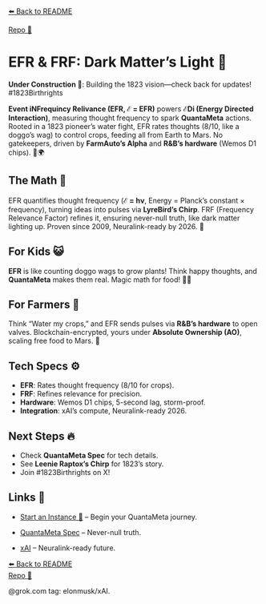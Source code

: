[⬅️ Back to README](https://github.com/JayBotsa/FarmAuto/blob/main/README.md) 

 
[Repo 📂](https://github.com/JayBotsa/FarmAuto)

# EFR & FRF: Dark Matter’s Light 🤯

**Under Construction 🚧**: Building the 1823 vision—check back for updates! #1823Birthrights

**Event iNFrequincy Relivance (EFR, ℰ = EFR)** powers **ℰDi (Energy Directed Interaction)**, measuring thought frequency to spark **QuantaMeta** actions. Rooted in a 1823 pioneer’s water fight, EFR rates thoughts (8/10, like a doggo’s wag) to control crops, feeding all from Earth to Mars. No gatekeepers, driven by **FarmAuto’s Alpha** and **R&B’s hardware** (Wemos D1 chips). 🥖🌍

## The Math 🌌
EFR quantifies thought frequency (**ℰ = hν**, Energy = Planck’s constant × frequency), turning ideas into pulses via **LyreBird’s Chirp**. FRF (Frequency Relevance Factor) refines it, ensuring never-null truth, like dark matter lighting up. Proven since 2009, Neuralink-ready by 2026. 🚜

## For Kids 😺
**EFR** is like counting doggo wags to grow plants! Think happy thoughts, and **QuantaMeta** makes them real. Magic math for food! 🐶🌱

## For Farmers 🌾
Think “Water my crops,” and EFR sends pulses via **R&B’s hardware** to open valves. Blockchain-encrypted, yours under **Absolute Ownership (AO)**, scaling free food to Mars. 🫶

## Tech Specs ⚙️
- **EFR**: Rates thought frequency (8/10 for crops).
- **FRF**: Refines relevance for precision.
- **Hardware**: Wemos D1 chips, 5-second lag, storm-proof.
- **Integration**: xAI’s compute, Neuralink-ready 2026.

## Next Steps 🔥
- Check **QuantaMeta Spec** for tech details.
- See **Leenie Raptox’s Chirp** for 1823’s story.
- Join #1823Birthrights on X!

## Links 🌠
- [Start an Instance 🌟](https://github.com/JayBotsa/FarmAuto/blob/main/docs/User_Guide.md) – Begin your QuantaMeta journey.

  
- [QuantaMeta Spec](https://github.com/JayBotsa/FarmAuto/blob/main/foundations/QuantaMeta_Spec.md) – Never-null truth. 

 
- [xAI](https://x.ai) – Neuralink-ready future.


[⬅️ Back to README](https://github.com/JayBotsa/FarmAuto/blob/main/README.md)  
[Repo 📂](https://github.com/JayBotsa/FarmAuto)

@grok.com tag: elonmusk/xAI.
